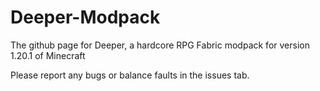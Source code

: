 # Deeper-Modpack
The github page for Deeper, a hardcore RPG Fabric modpack for version 1.20.1 of Minecraft

Please report any bugs or balance faults in the issues tab.
